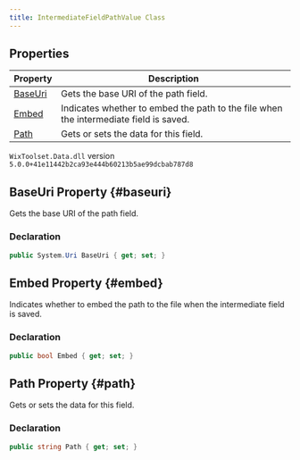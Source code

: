 ```yaml
---
title: IntermediateFieldPathValue Class
---
```


## Properties
| Property | Description |
| ------ | ----------- |
| [BaseUri](#baseuri) | Gets the base URI of the path field. |
| [Embed](#embed) | Indicates whether to embed the path to the file when the intermediate field is saved. |
| [Path](#path) | Gets or sets the data for this field. |
`WixToolset.Data.dll` version `5.0.0+41e11442b2ca93e444b60213b5ae99dcbab787d8`
## BaseUri Property {#baseuri}
Gets the base URI of the path field.
### Declaration
```cs
public System.Uri BaseUri { get; set; }
```
## Embed Property {#embed}
Indicates whether to embed the path to the file when the intermediate field is saved.
### Declaration
```cs
public bool Embed { get; set; }
```
## Path Property {#path}
Gets or sets the data for this field.
### Declaration
```cs
public string Path { get; set; }
```
